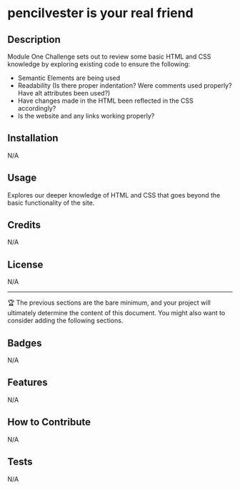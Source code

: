 # pencilvester is your real friend

## Description

Module One Challenge sets out to review some basic HTML and CSS knowledge by exploring existing code to ensure the following: 

- Semantic Elements are being used
- Readability (Is there proper indentation? Were comments used properly? Have alt attributes been used?)
- Have changes made in the HTML been reflected in the CSS accordingly?
- Is the website and any links working properly?

## Installation

N/A

## Usage

Explores our deeper knowledge of HTML and CSS that goes beyond the basic functionality of the site. 

## Credits

N/A

## License

N/A

---

🏆 The previous sections are the bare minimum, and your project will ultimately determine the content of this document. You might also want to consider adding the following sections.

## Badges

N/A

## Features

N/A

## How to Contribute

N/A

## Tests

N/A